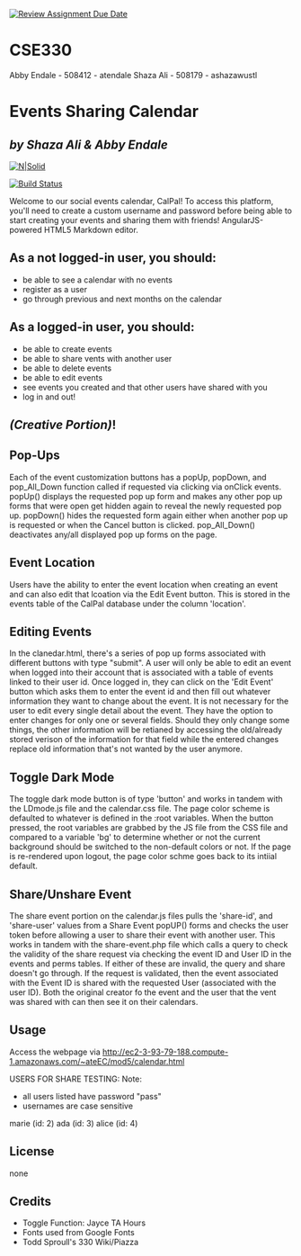 [![Review Assignment Due Date](https://classroom.github.com/assets/deadline-readme-button-22041afd0340ce965d47ae6ef1cefeee28c7c493a6346c4f15d667ab976d596c.svg)](https://classroom.github.com/a/LRsBrD_9)
# CSE330
Abby Endale - 508412 - atendale
Shaza Ali - 508179 - ashazawustl

# Events Sharing Calendar
## _by Shaza Ali & Abby Endale_

[![N|Solid](https://cldup.com/dTxpPi9lDf.thumb.png)](https://nodesource.com/products/nsolid)

[![Build Status](https://travis-ci.org/joemccann/dillinger.svg?branch=master)](https://travis-ci.org/joemccann/dillinger)

Welcome to our social events calendar, CalPal! To access this platform, you'll need to create a custom username and password before being able to start creating your events and sharing them with friends!
AngularJS-powered HTML5 Markdown editor.

## As a not logged-in user, you should:
- be able to see a calendar with no events
- register as a user
- go through previous and next months on the calendar

## As a logged-in user, you should:
- be able to create events
- be able to share vents with another user
- be able to delete events
- be able to edit events
- see events you created and that other users have shared with you
- log in and out!

## _(Creative Portion)_!

## Pop-Ups
Each of the event customization buttons has a popUp, popDown, and pop_All_Down function called if requested via clicking via onClick events. popUp() displays the requested pop up form and makes any other pop up forms that were open get hidden again to reveal the newly requested pop up. popDown() hides the requested form again either when another pop up is requested or when the Cancel button is clicked. pop_All_Down() deactivates any/all displayed pop up forms on the page.

## Event Location
Users have the ability to enter the event location when creating an event and can also edit that lcoation via the Edit Event button. This is stored in the events table of the CalPal database under the column 'location'.

## Editing Events
In the clanedar.html, there's a series of pop up forms associated with different buttons with type "submit". A user will only be able to edit an event when logged into their account that is associated with a table of events linked to their user id. Once logged in, they can click on the 'Edit Event' button which asks them to enter the event id and then fill out whatever information they want to change about the event. It is not necessary for the user to edit every single detail about the event. They have the option to enter changes for only one or several fields. Should they only change some things, the other information will be retianed by accessing the old/already stored verison of the information for that field while the entered changes replace old information that's not wanted by the user anymore.

## Toggle Dark Mode
The toggle dark mode button is of type 'button' and works in tandem with the LDmode.js file and the calendar.css file. The page color scheme is defaulted to whatever is defined in the :root variables. When the button pressed, the root variables are grabbed by the JS file from the CSS file and compared to a variable 'bg' to determine whether or not the current background should be switched to the non-default colors or not. If the page is re-rendered upon logout, the page color schme goes back to its intiial default.

## Share/Unshare Event
The share event portion on the calendar.js files pulls the 'share-id', and 'share-user' values from a Share Event popUP() forms and checks the user token before allowing a user to share their event with another user. This works in tandem with the share-event.php file which calls a query to check the validity of the share request via checking the event ID and User ID in the events and perms tables. If either of these are invalid, the query and share doesn't go through. If the request is validated, then the event associated with the Event ID is shared with the requested User (associated with the user ID). Both the original creator fo the event and the user that the vent was shared with can then see it on their calendars.


## Usage

Access the webpage via http://ec2-3-93-79-188.compute-1.amazonaws.com/~ateEC/mod5/calendar.html 

USERS FOR SHARE TESTING:
Note: 
- all users listed have password "pass"
- usernames are case sensitive

marie (id: 2)
ada (id: 3)
alice (id: 4)


## License
none

## Credits
- Toggle Function: Jayce TA Hours
- Fonts used from Google Fonts
- Todd Sproull's 330 Wiki/Piazza